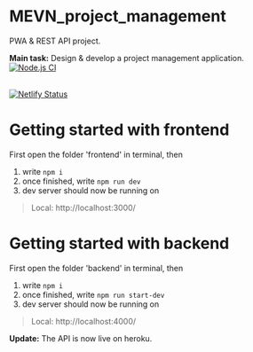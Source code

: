 # MEVN_project_management
PWA &amp; REST API project.

**Main task:** 
Design &amp; develop a project management application. 
[![Node.js CI](https://github.com/ChristinaJancy/MEVN_project_management/actions/workflows/node.js.yml/badge.svg)](https://github.com/ChristinaJancy/MEVN_project_management/actions/workflows/node.js.yml)
<br><br>

[![Netlify Status](https://api.netlify.com/api/v1/badges/c332601d-caac-4285-8636-1be7bb08867e/deploy-status)](https://traello.netlify.app/)
<br>
# Getting started with frontend

First open the folder 'frontend' in terminal, then
1. write `npm i`
2. once finished, write `npm run dev`
3. dev server should now be running on
  > Local: http://localhost:3000/
 # Getting started with backend
First open the folder 'backend' in terminal, then
1. write `npm i`
2. once finished, write `npm run start-dev`
3. dev server should now be running on
  > Local: http://localhost:4000/

**Update:**
The API is now live on heroku. 

